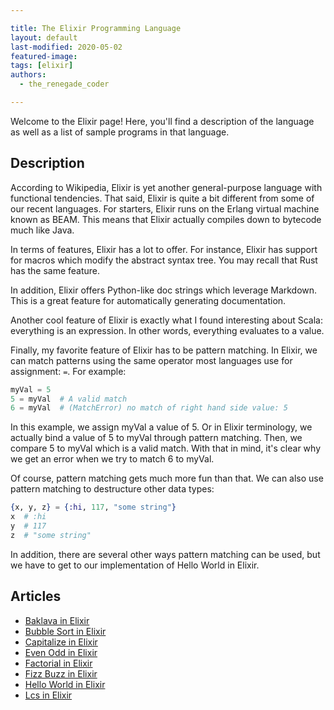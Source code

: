 ```yaml
---

title: The Elixir Programming Language
layout: default
last-modified: 2020-05-02
featured-image: 
tags: [elixir]
authors:
  - the_renegade_coder

---
```


Welcome to the Elixir page! Here, you'll find a description of the language as well as a list of sample programs in that language.

## Description


According to Wikipedia, Elixir is yet another general-purpose language 
with functional tendencies. That said, Elixir is quite a bit different 
from some of our recent languages. For starters, Elixir runs on the 
Erlang virtual machine known as BEAM. This means that Elixir actually 
compiles down to bytecode much like Java.

In terms of features, Elixir has a lot to offer. For instance, Elixir 
has support for macros which modify the abstract syntax tree. You may 
recall that Rust has the same feature.

In addition, Elixir offers Python-like doc strings which leverage Markdown. 
This is a great feature for automatically generating documentation.

Another cool feature of Elixir is exactly what I found interesting about 
Scala: everything is an expression. In other words, everything evaluates 
to a value.

Finally, my favorite feature of Elixir has to be pattern matching. In 
Elixir, we can match patterns using the same operator most languages use 
for assignment: `=`. For example:

```elixir
myVal = 5
5 = myVal  # A valid match
6 = myVal  # (MatchError) no match of right hand side value: 5
```

In this example, we assign myVal a value of 5. Or in Elixir terminology, 
we actually bind a value of 5 to myVal through pattern matching. Then, we 
compare 5 to myVal which is a valid match. With that in mind, it's clear 
why we get an error when we try to match 6 to myVal.

Of course, pattern matching gets much more fun than that. We can also use 
pattern matching to destructure other data types:

```elixir
{x, y, z} = {:hi, 117, "some string"}
x  # :hi
y  # 117
z  # "some string"
```

In addition, there are several other ways pattern matching can be used, but 
we have to get to our implementation of Hello World in Elixir.


## Articles

- [Baklava in Elixir](https://sampleprograms.io/projects/baklava/elixir)
- [Bubble Sort in Elixir](https://sampleprograms.io/projects/bubble-sort/elixir)
- [Capitalize in Elixir](https://sampleprograms.io/projects/capitalize/elixir)
- [Even Odd in Elixir](https://sampleprograms.io/projects/even-odd/elixir)
- [Factorial in Elixir](https://sampleprograms.io/projects/factorial/elixir)
- [Fizz Buzz in Elixir](https://sampleprograms.io/projects/fizz-buzz/elixir)
- [Hello World in Elixir](https://sampleprograms.io/projects/hello-world/elixir)
- [Lcs in Elixir](https://sampleprograms.io/projects/lcs/elixir)
